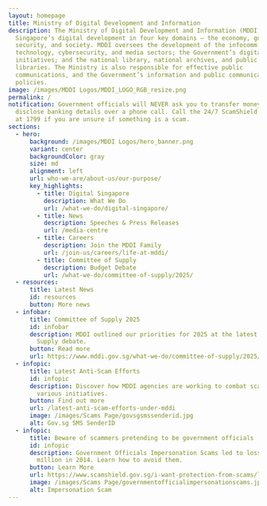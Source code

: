 ```yaml
---
layout: homepage
title: Ministry of Digital Development and Information
description: The Ministry of Digital Development and Information (MDDI) drives
  Singapore’s digital development in four key domains — the economy, government,
  security, and society. MDDI oversees the development of the infocomm
  technology, cybersecurity, and media sectors; the Government’s digitalisation
  initiatives; and the national library, national archives, and public
  libraries. The Ministry is also responsible for effective public
  communications, and the Government’s information and public communication
  policies.
image: /images/MDDI Logos/MDDI_LOGO_RGB_resize.png
permalink: /
notification: Government officials will NEVER ask you to transfer money or
  disclose banking details over a phone call. Call the 24/7 ScamShield Helpline
  at 1799 if you are unsure if something is a scam.
sections:
  - hero:
      background: /images/MDDI Logos/hero_banner.png
      variant: center
      backgroundColor: gray
      size: md
      alignment: left
      url: who-we-are/about-us/our-purpose/
      key_highlights:
        - title: Digital Singapore
          description: What We Do
          url: /what-we-do/digital-singapore/
        - title: News
          description: Speeches & Press Releases
          url: /media-centre
        - title: Careers
          description: Join the MDDI Family
          url: /join-us/careers/life-at-mddi/
        - title: Committee of Supply
          description: Budget Debate
          url: /what-we-do/committee-of-supply/2025/
  - resources:
      title: Latest News
      id: resources
      button: More news
  - infobar:
      title: Committee of Supply 2025
      id: infobar
      description: MDDI outlined our priorities for 2025 at the latest Committee of
        Supply debate.
      button: Read more
      url: https://www.mddi.gov.sg/what-we-do/committee-of-supply/2025/
  - infopic:
      title: Latest Anti-Scam Efforts
      id: infopic
      description: Discover how MDDI agencies are working to combat scams through
        various initiatives.
      button: Find out more
      url: /latest-anti-scam-efforts-under-mddi
      image: /images/Scams Page/govsgsmssenderid.jpg
      alt: Gov.sg SMS SenderID
  - infopic:
      title: Beware of scammers pretending to be government officials
      id: infopic
      description: Government Officials Impersonation Scams led to losses of over $150
        million in 2014. Learn how to avoid them.
      button: Learn More
      url: https://www.scamshield.gov.sg/i-want-protection-from-scams/learn-to-recognise-scams/government-officials-impersonation-scams/
      image: /images/Scams Page/governmentofficialimpersonationscams.jpg
      alt: Impersonation Scam
---
```

